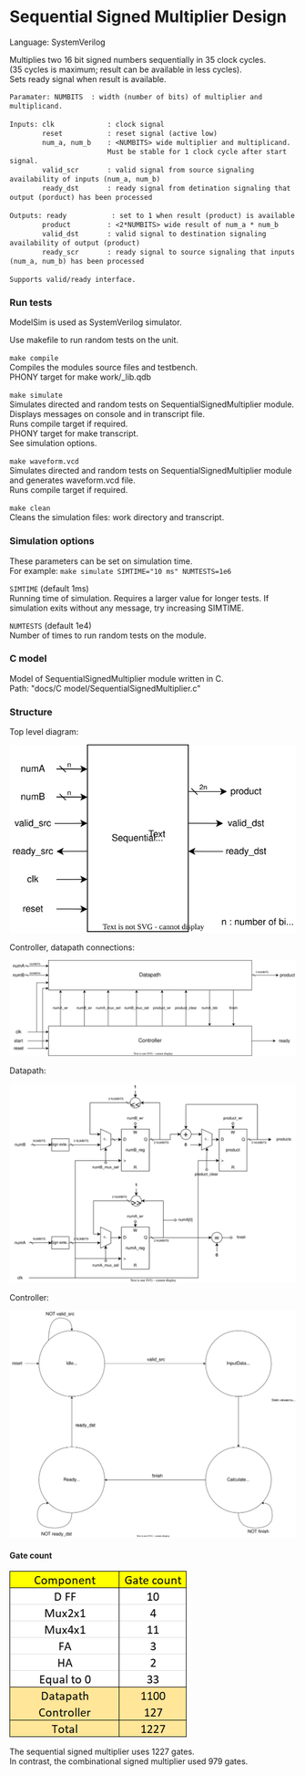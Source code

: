 # Sequential Signed Multiplier Design

Language: SystemVerilog

Multiplies two 16 bit signed numbers sequentially in 35 clock cycles.\
(35 cycles is maximum; result can be available in less cycles).\
Sets ready signal when result is available.
```
Paramater: NUMBITS  : width (number of bits) of multiplier and multiplicand.

Inputs: clk             : clock signal
        reset           : reset signal (active low)
        num_a, num_b    : <NUMBITS> wide multiplier and multiplicand.
                        Must be stable for 1 clock cycle after start signal.
        valid_scr       : valid signal from source signaling availability of inputs (num_a, num_b)
        ready_dst       : ready signal from detination signaling that output (porduct) has been processed

Outputs: ready           : set to 1 when result (product) is available
        product         : <2*NUMBITS> wide result of num_a * num_b
        valid_dst       : valid signal to destination signaling availability of output (product)
        ready_scr       : ready signal to source signaling that inputs (num_a, num_b) has been processed

Supports valid/ready interface.
```
### Run tests
ModelSim is used as SystemVerilog simulator.

Use makefile to run random tests on the unit.

`make compile`\
Compiles the modules source files and testbench.\
PHONY target for make work/_lib.qdb

`make simulate`\
Simulates directed and  random tests on SequentialSignedMultiplier module.\
Displays messages on console and in transcript file.\
Runs compile target if required.\
PHONY target for make transcript.\
See simulation options.

`make waveform.vcd`\
Simulates directed and  random tests on SequentialSignedMultiplier module and generates waveform.vcd file.\
Runs compile target if required.

`make clean`\
Cleans the simulation files: work directory and  transcript.

### Simulation options
These parameters can be set on simulation time.\
For example: `make simulate SIMTIME="10 ms" NUMTESTS=1e6`

`SIMTIME` (default 1ms)\
Running time of simulation. Requires a larger value for longer tests.
If simulation exits without any message, try increasing SIMTIME.

`NUMTESTS` (default 1e4)\
Number of times to run random tests on the module.

### C model
Model of SequentialSignedMultiplier module written in C.\
Path: "docs/C model/SequentialSignedMultiplier.c"

### Structure
Top level diagram:

![image](images/top_level_diagram.drawio.svg)


Controller, datapath connections:

![image](images/datapath_controller.drawio.svg)


Datapath:

![image](images/datapath.drawio.svg)


Controller:

![image](images/stg.drawio.svg)


#### Gate count
![image](images/gate_count.png)

The sequential signed multiplier uses 1227 gates.\
In contrast, the combinational signed multiplier used 979 gates.